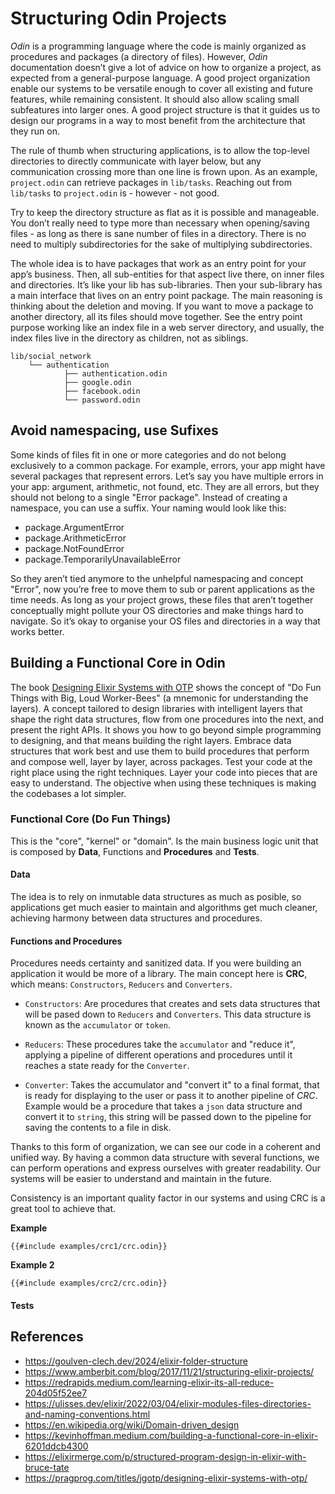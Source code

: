# Structuring Odin Projects

_Odin_ is a programming language where the code is mainly organized as procedures and packages (a directory of files). However, _Odin_ documentation doesn’t give a lot of advice on how to organize a project, as expected from a general-purpose language. A good project organization enable our systems to be versatile enough to cover all existing and future features, while remaining consistent. It should also allow scaling small subfeatures into larger ones. A good project structure is that it guides us to design our programs in a way to most benefit from the architecture that they run on.

The rule of thumb when structuring applications, is to allow the top-level directories to directly communicate with layer below, but any communication crossing more than one line is frown upon. As an example, `project.odin` can retrieve packages in `lib/tasks`. Reaching out from `lib/tasks` to `project.odin` is - however - not good.

Try to keep the directory structure as flat as it is possible and manageable. You don’t really need to type more than necessary when opening/saving files - as long as there is sane number of files in a directory. There is no need to multiply subdirectories for the sake of multiplying subdirectories.

The whole idea is to have packages that work as an entry point for your app’s business. Then, all sub-entities for that aspect live there, on inner files and directories. It’s like your lib has sub-libraries. Then your sub-library has a main interface that lives on an entry point package. The main reasoning is thinking about the deletion and moving. If you want to move a package to another directory, all its files should move together. See the entry point purpose working like an index file in a web server directory, and usually, the index files live in the directory as children, not as siblings.

```text
lib/social_network
    └── authentication
            ├── authentication.odin
            ├── google.odin
            ├── facebook.odin
            └── password.odin
```

## Avoid namespacing, use Sufixes

Some kinds of files fit in one or more categories and do not belong exclusively to a common package. For example, errors, your app might have several packages that represent errors. Let’s say you have multiple errors in your app: argument, arithmetic, not found, etc. They are all errors, but they should not belong to a single "Error package". Instead of creating a namespace, you can use a suffix. Your naming would look like this:

- package.ArgumentError
- package.ArithmeticError
- package.NotFoundError
- package.TemporarilyUnavailableError

So they aren’t tied anymore to the unhelpful namespacing and concept "Error", now you’re free to move them to sub or parent applications as the time needs. As long as your project grows, these files that aren’t together conceptually might pollute your OS directories and make things hard to navigate. So it’s okay to organise your OS files and directories in a way that works better. 

## Building a Functional Core in Odin

The book [Designing Elixir Systems with OTP](https://pragprog.com/titles/jgotp/designing-elixir-systems-with-otp/) shows the concept of "Do Fun Things with Big, Loud Worker-Bees" (a mnemonic for understanding the layers). A concept tailored to design libraries with intelligent layers that shape the right data structures, flow from one procedures into the next, and present the right APIs. It shows you how to go beyond simple programming to designing, and that means building the right layers. Embrace data structures that work best and use them to build procedures that perform and compose well, layer by layer, across packages. Test your code at the right place using the right techniques. Layer your code into pieces that are easy to understand. The objective when using these techniques is making the codebases a lot simpler.

### Functional Core (Do Fun Things)

This is the "core", "kernel" or "domain". Is the main business logic unit that is composed by **Data**, Functions and **Procedures** and **Tests**. 

#### Data

The idea is to rely on inmutable data structures as much as posible, so applications get much easier to maintain and algorithms get much cleaner, achieving harmony between data structures and procedures.

#### Functions and Procedures

Procedures needs certainty and sanitized data. If you were building an application it would be more of a library. The main concept here is **CRC**, which means: `Constructors`, `Reducers` and `Converters`.

- `Constructors`: Are procedures that creates and sets data structures that will be pased down to `Reducers` and `Converters`. This data structure is known as the `accumulator` or `token`.

- `Reducers`: These procedures take the `accumulator` and "reduce it", applying a pipeline of different operations and procedures until it reaches a state ready for the `Converter`.

- `Converter`: Takes the accumulator and "convert it" to a final format, that is ready for displaying to the user or pass it to another pipeline of _CRC_. Example would be a procedure that takes a `json` data structure and convert it to `string`, this string will be passed down to the pipeline for saving the contents to a file in disk.

Thanks to this form of organization, we can see our code in a coherent and unified way. By having a common data structure with several functions, we can perform operations and express ourselves with greater readability. Our systems will be easier to understand and maintain in the future.

Consistency is an important quality factor in our systems and using CRC is a great tool to achieve that.

**Example**

```odin
{{#include examples/crc1/crc.odin}}
```

**Example 2**

```odin
{{#include examples/crc2/crc.odin}}
```

#### Tests

## References

- https://goulven-clech.dev/2024/elixir-folder-structure
- https://www.amberbit.com/blog/2017/11/21/structuring-elixir-projects/
- https://redrapids.medium.com/learning-elixir-its-all-reduce-204d05f52ee7
- https://ulisses.dev/elixir/2022/03/04/elixir-modules-files-directories-and-naming-conventions.html
- https://en.wikipedia.org/wiki/Domain-driven_design
- https://kevinhoffman.medium.com/building-a-functional-core-in-elixir-6201ddcb4300
- https://elixirmerge.com/p/structured-program-design-in-elixir-with-bruce-tate
- https://pragprog.com/titles/jgotp/designing-elixir-systems-with-otp/
